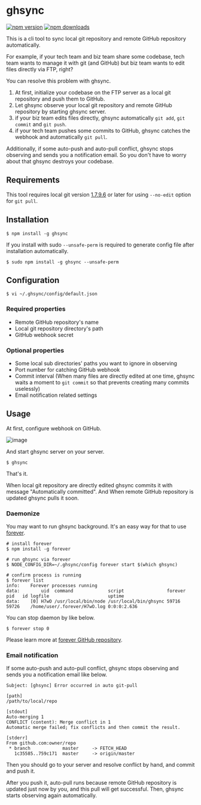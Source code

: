 # ghsync

[![npm version](https://img.shields.io/npm/v/ghsync.svg)](https://www.npmjs.com/package/ghsync)
[![npm downloads](https://img.shields.io/npm/dm/ghsync.svg)](https://www.npmjs.com/package/ghsync)

This is a cli tool to sync local git repository and remote GitHub repository automatically.

For example, if your tech team and biz team share some codebase, tech team wants to manage it with git (and GitHub) but biz team wants to edit files directly via FTP, right?

You can resolve this problem with ghsync.

1. At first, initialize your codebase on the FTP server as a local git repository and push them to GitHub.
1. Let ghsync observe your local git repository and remote GitHub repository by starting ghsync server.
1. if your biz team edits files directly, ghsync automatically `git add`, `git commit` and `git push`.
1. if your tech team pushes some commits to GitHub, ghsync catches the webhook and automatically `git pull`.

Additionally, if some auto-push and auto-pull conflict, ghsync stops observing and sends you a notification email. So you don't have to worry about that ghsync destroys your codebase.

## Requirements

This tool requires local git version [1.7.9.6](https://git-scm.com/docs/git-pull/1.7.9.6) or later for using `--no-edit` option for `git pull`. 

## Installation

```
$ npm install -g ghsync
```

If you install with sudo `--unsafe-perm` is required to generate config file after installation automatically.

```
$ sudo npm install -g ghsync --unsafe-perm
```

## Configuration

```
$ vi ~/.ghsync/config/default.json
```

### Required properties

* Remote GitHub repository's name
* Local git repository directory's path
* GitHub webhook secret

### Optional properties

* Some local sub directories' paths you want to ignore in observing
* Port number for catching GitHub webhook
* Commit interval (When many files are directly edited at one time, ghsync waits a moment to `git commit` so that prevents creating many commits uselessly)
* Email notification related settings

## Usage

At first, configure webhook on GitHub.

![image](https://cloud.githubusercontent.com/assets/4360663/19375726/20bc35c0-9212-11e6-9425-9009128fb1d3.png)

And start ghsync server on your server.

```
$ ghsync
```

That's it.

When local git repository are directly edited ghsync commits it with message "Automatically committed". And When remote GitHub repository is updated ghsync pulls it soon.

### Daemonize

You may want to run ghsync background. It's an easy way for that to use [forever](https://github.com/foreverjs/forever).

```
# install forever
$ npm install -g forever

# run ghsync via forever
$ NODE_CONFIG_DIR=~/.ghsync/config forever start $(which ghsync)

# confirm process is running
$ forever list
info:    Forever processes running
data:        uid  command             script                forever pid   id logfile                      uptime
data:    [0] H7wO /usr/local/bin/node /usr/local/bin/ghsync 59716   59726    /home/user/.forever/H7wO.log 0:0:0:2.636
```

You can stop daemon by like below.

```
$ forever stop 0
```

Please learn more at [forever GitHub repository](https://github.com/foreverjs/forever).

### Email notification

If some auto-push and auto-pull conflict, ghsync stops observing and sends you a notification email like below.

```
Subject: [ghsync] Error occurred in auto git-pull

[path]
/path/to/local/repo

[stdout]
Auto-merging 1
CONFLICT (content): Merge conflict in 1
Automatic merge failed; fix conflicts and then commit the result.

[stderr]
From github.com:owner/repo
 * branch            master     -> FETCH_HEAD
   1c35585..759c171  master     -> origin/master
```

Then you should go to your server and resolve conflict by hand, and commit and push it.

After you push it, auto-pull runs because remote GitHub repository is updated just now by you, and this pull will get successful. Then, ghsync starts observing again automatically.

